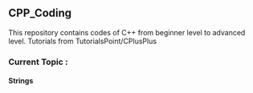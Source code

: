 ## CPP_Coding

This repository contains codes of C++ from beginner level to advanced level.
Tutorials from TutorialsPoint/CPlusPlus

### Current Topic :
#### Strings
